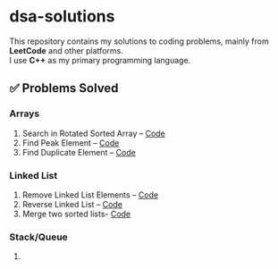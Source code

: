 # dsa-solutions
This repository contains my solutions to coding problems, mainly from **LeetCode** and other platforms.  
I use **C++** as my primary programming language.

## ✅ Problems Solved

### Arrays
1. Search in Rotated Sorted Array – [Code](search_rotated.cpp)  
2. Find Peak Element – [Code](find_peak_element.cpp)  
3. Find Duplicate Element – [Code](find_duplicate.cpp)  

### Linked List
1. Remove Linked List Elements – [Code](remove_linked_list_elements.cpp)  
2. Reverse Linked List – [Code](reverse_linked_list.cpp)
3. Merge two sorted lists- [Code](merge_two_lists.cpp)
   
### Stack/Queue
1. 
